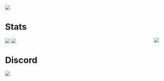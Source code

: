 <img src ="https://cdn.discordapp.com/attachments/840140272531668992/968380008961818634/cBetterThanTypeScriptFr.png">


# Stats
<img align="right" src="https://github-readme-stats.vercel.app/api/top-langs/?username=razesloth&hide_border=true&theme=tokyonight">
<img align="center" src="https://github-readme-stats.vercel.app/api?username=razesloth&show_icons=true&hide_border=true&theme=tokyonight">
<img align="center" src="https://github-readme-streak-stats.herokuapp.com/?user=razesloth&theme=tokyonight&hide_border=true&stroke=7289da">

# Discord
<img src="https://lanyard.cnrad.dev/api/777474453114191882">

